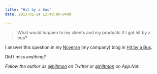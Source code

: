 ```yaml
---
title: "Hit by a Bus"
date: 2013-01-14 12:48:00-0400

---
```


> What would happen to my clients and my products if I got hit by a bus?

I answer this question in my [Noverse](https://www.noverse.com) (my company) blog in [Hit by a Bus](https://www.noverse.com/blog/2013/01/hit-by-a-bus/). 

Did I miss anything?

*Follow the author as [@hiltmon](https://twitter.com/hiltmon) on Twitter or [@hiltmon](http://alpha.app.net/hiltmon) on App.Net.*
